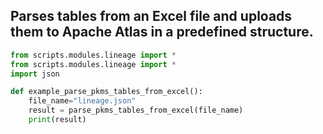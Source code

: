 ## Parses tables from an Excel file and uploads them to Apache Atlas in a predefined structure.

```python
from scripts.modules.lineage import *
from scripts.modules.lineage import *
import json

def example_parse_pkms_tables_from_excel():
    file_name="lineage.json"
    result = parse_pkms_tables_from_excel(file_name)
    print(result)
```
<br />